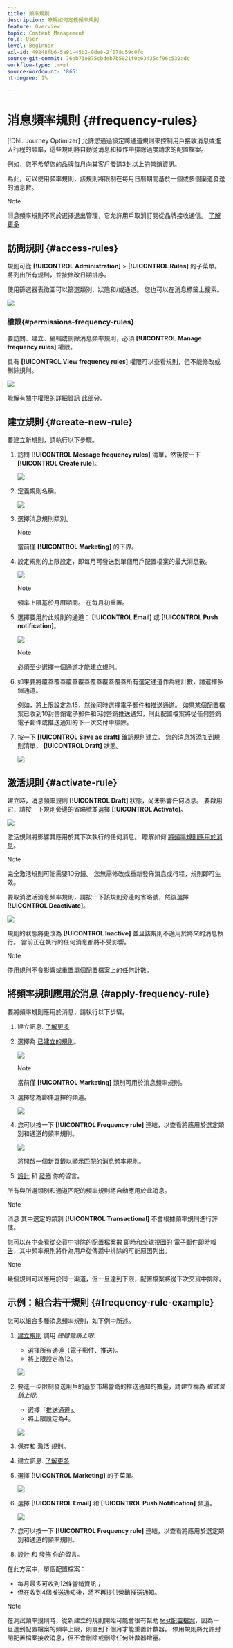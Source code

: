 ```yaml
---
title: 頻率規則
description: 瞭解如何定義頻率規則
feature: Overview
topic: Content Management
role: User
level: Beginner
exl-id: 49248fb6-5a91-45b2-9de8-2f078d59c0fc
source-git-commit: 76eb73e875cbdeb7b5821f0c63435cf96c532adc
workflow-type: tm+mt
source-wordcount: '865'
ht-degree: 1%

---
```


# 消息頻率規則 {#frequency-rules}

[!DNL Journey Optimizer] 允許您通過設定跨通道規則來控制用戶接收消息或進入行程的頻率，這些規則將自動從消息和操作中排除過度請求的配置檔案。

例如，您不希望您的品牌每月向其客戶發送3封以上的營銷資訊。

為此，可以使用頻率規則，該規則將限制在每月日曆期間基於一個或多個渠道發送的消息數。

>[!NOTE]
>
>消息頻率規則不同於選擇退出管理，它允許用戶取消訂閱從品牌接收通信。 [了解更多](../messages/consent.md#opt-out-management)

## 訪問規則 {#access-rules}

規則可從 **[!UICONTROL Administration]** > **[!UICONTROL Rules]** 的子菜單。 將列出所有規則，並按修改日期排序。

使用篩選器表徵圖可以篩選類別、狀態和/或通道。 您也可以在消息標籤上搜索。

![](assets/message-rules-filter.png)

### 權限{#permissions-frequency-rules}

要訪問、建立、編輯或刪除消息頻率規則，必須 **[!UICONTROL Manage frequency rules]** 權限。

具有 **[!UICONTROL View frequency rules]** 權限可以查看規則，但不能修改或刪除規則。

![](assets/message-rules-access.png)

瞭解有關中權限的詳細資訊 [此部分](../administration/high-low-permissions.md)。

## 建立規則 {#create-new-rule}

要建立新規則，請執行以下步驟。

1. 訪問 **[!UICONTROL Message frequency rules]** 清單，然後按一下 **[!UICONTROL Create rule]**。

   ![](assets/message-rules-create.png)

1. 定義規則名稱。

   ![](assets/message-rules-details.png)

1. 選擇消息規則類別。

   >[!NOTE]
   >
   >當前僅 **[!UICONTROL Marketing]** 的下界。

1. 設定規則的上限設定，即每月可發送到單個用戶配置檔案的最大消息數。

   ![](assets/message-rules-capping.png)

   >[!NOTE]
   >
   >頻率上限基於月曆期間。 在每月初重置。

1. 選擇要用於此規則的通道： **[!UICONTROL Email]** 或 **[!UICONTROL Push notification]**。

   ![](assets/message-rules-channels.png)

   >[!NOTE]
   >
   >必須至少選擇一個通道才能建立規則。

1. 如果要將覆蓋覆蓋覆蓋覆蓋覆蓋覆蓋覆蓋所有選定通道作為總計數，請選擇多個通道。

   例如，將上限設定為15，然後同時選擇電子郵件和推送通道。 如果某個配置檔案已收到10封營銷電子郵件和5封營銷推送通知，則此配置檔案將從任何營銷電子郵件或推送通知的下一次交付中排除。

1. 按一下 **[!UICONTROL Save as draft]** 確認規則建立。 您的消息將添加到規則清單， **[!UICONTROL Draft]** 狀態。

   ![](assets/message-rules-created.png)

## 激活規則 {#activate-rule}

建立時，消息頻率規則 **[!UICONTROL Draft]** 狀態，尚未影響任何消息。 要啟用它，請按一下規則旁邊的省略號並選擇 **[!UICONTROL Activate]**。

![](assets/message-rules-activate.png)

激活規則將影響其應用於其下次執行的任何消息。 瞭解如何 [將頻率規則應用於消息](#apply-frequency-rule)。

>[!NOTE]
>
>完全激活規則可能需要10分鐘。 您無需修改或重新發佈消息或行程，規則即可生效。

要取消激活消息頻率規則，請按一下該規則旁邊的省略號，然後選擇 **[!UICONTROL Deactivate]**。

![](assets/message-rules-deactivate.png)

規則的狀態將更改為 **[!UICONTROL Inactive]** 並且該規則不適用於將來的消息執行。 當前正在執行的任何消息都將不受影響。

>[!NOTE]
>
>停用規則不會影響或重置單個配置檔案上的任何計數。

## 將頻率規則應用於消息 {#apply-frequency-rule}

要將頻率規則應用於消息，請執行以下步驟。

1. 建立訊息. [了解更多](../messages/get-started-content.md#create-new-message)

1. 選擇為 [已建立的規則](#create-new-rule)。

   ![](assets/message-rules-msg-properties.png)

   >[!NOTE]
   >
   >當前僅 **[!UICONTROL Marketing]** 類別可用於消息頻率規則。

1. 選擇您為郵件選擇的頻道。

   ![](assets/message-rules-msg-channels.png)

1. 您可以按一下 **[!UICONTROL Frequency rule]** 連結，以查看將應用於選定類別和通道的頻率規則。

   ![](assets/message-rules-msg-link.png)

   將開啟一個新頁籤以顯示匹配的消息頻率規則。

1. [設計](../design/design-emails.md) 和 [發佈](../messages/publish-manage-message.md) 你的留言。

所有與所選類別和通道匹配的頻率規則將自動應用於此消息。

>[!NOTE]
>
>消息 <!--that do not have any selected category or messages -->其中選定的類別 **[!UICONTROL Transactional]** 不會根據頻率規則進行評估。

<!--Clicking the link out button next to the category selector will jump you over to the rules inventory screen to see which rules will be applied to the message.-->

您可以在中查看從交貨中排除的配置檔案數 [即時和全球視圖](../reports/message-monitoring.md)的 [電子郵件即時報告](../reports/email-live-report.md)，其中頻率規則將作為用戶從傳遞中排除的可能原因列出。

>[!NOTE]
>
>幾個規則可以應用於同一渠道，但一旦達到下限，配置檔案將從下次交貨中排除。

## 示例：組合若干規則 {#frequency-rule-example}

您可以組合多種消息頻率規則，如下例中所述。

1. [建立規則](#create-new-rule) 調用 *總體營銷上限*:

   * 選擇所有通道（電子郵件、推送）。
   * 將上限設定為12。

   ![](assets/message-rules-ex-overall-cap.png)

1. 要進一步限制發送用戶的基於市場營銷的推送通知的數量，請建立稱為 *推式營銷上限*:

   * 選擇「推送通道」。
   * 將上限設定為4。

   ![](assets/message-rules-ex-push-cap.png)

1. 保存和 [激活](#activate-rule) 規則。

1. 建立訊息. [了解更多](../messages/get-started-content.md#create-new-message)

1. 選擇 **[!UICONTROL Marketing]** 的子菜單。

   ![](assets/message-rules-ex-category-maktg.png)

1. 選擇 **[!UICONTROL Email]** 和 **[!UICONTROL Push Notification]** 頻道。

   ![](assets/message-rules-ex-channels.png)

1. 您可以按一下 **[!UICONTROL Frequency rule]** 連結，以查看將應用於選定類別和通道的頻率規則。

1. [設計](../design/design-emails.md) 和 [發佈](../messages/publish-manage-message.md) 你的留言。

在此方案中，單個配置檔案：
* 每月最多可收到12條營銷資訊；
* 但在收到4個推送通知後，將不再提供營銷推送通知。

>[!NOTE]
>
>在測試頻率規則時，從新建立的規則開始可能會很有幫助 [test配置檔案](../segment/creating-test-profiles.md)，因為一旦達到配置檔案的頻率上限，則直到下個月才能重置計數器。 停用規則將允許封閉配置檔案接收消息，但不會刪除或刪除任何計數器增量。
